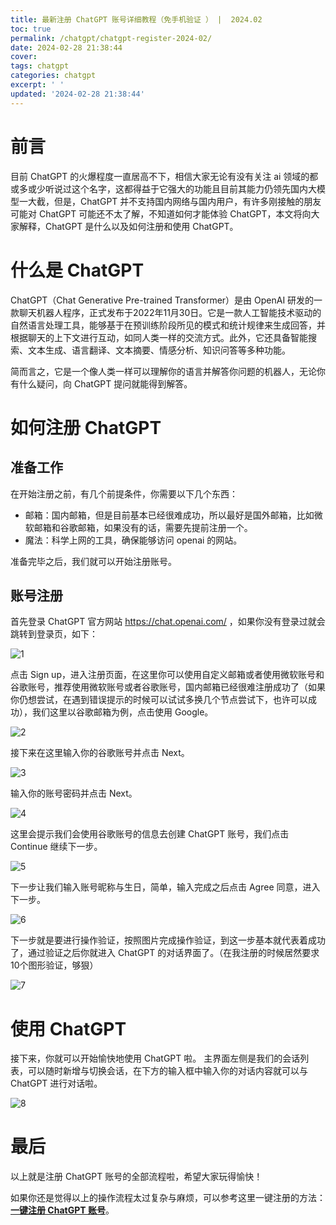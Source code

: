 ```yaml
---
title: 最新注册 ChatGPT 账号详细教程（免手机验证 ） |  2024.02
toc: true
permalink: /chatgpt/chatgpt-register-2024-02/
date: 2024-02-28 21:38:44
cover:
tags: chatgpt
categories: chatgpt
excerpt: ' '
updated: '2024-02-28 21:38:44'
---
```


# 前言

目前 ChatGPT 的火爆程度一直居高不下，相信大家无论有没有关注 ai 领域的都或多或少听说过这个名字，这都得益于它强大的功能且目前其能力仍领先国内大模型一大截，但是，ChatGPT 并不支持国内网络与国内用户，有许多刚接触的朋友可能对 ChatGPT 可能还不太了解，不知道如何才能体验 ChatGPT，本文将向大家解释，ChatGPT 是什么以及如何注册和使用 ChatGPT。

# 什么是 ChatGPT

ChatGPT（Chat Generative Pre-trained Transformer）是由 OpenAI 研发的一款聊天机器人程序，正式发布于2022年11月30日。它是一款人工智能技术驱动的自然语言处理工具，能够基于在预训练阶段所见的模式和统计规律来生成回答，并根据聊天的上下文进行互动，如同人类一样的交流方式。此外，它还具备智能搜索、文本生成、语言翻译、文本摘要、情感分析、知识问答等多种功能。

简而言之，它是一个像人类一样可以理解你的语言并解答你问题的机器人，无论你有什么疑问，向 ChatGPT 提问就能得到解答。

# 如何注册 ChatGPT

## 准备工作

在开始注册之前，有几个前提条件，你需要以下几个东西：

- 邮箱：国内邮箱，但是目前基本已经很难成功，所以最好是国外邮箱，比如微软邮箱和谷歌邮箱，如果没有的话，需要先提前注册一个。
- 魔法：科学上网的工具，确保能够访问 openai 的网站。

准备完毕之后，我们就可以开始注册账号。

## **账号注册**

首先登录 ChatGPT 官方网站 https://chat.openai.com/ ，如果你没有登录过就会跳转到登录页，如下：

![1](/img/chatgpt-register-2024_02.assets/1.PNG)

点击 Sign up，进入注册页面，在这里你可以使用自定义邮箱或者使用微软账号和谷歌账号，推荐使用微软账号或者谷歌账号，国内邮箱已经很难注册成功了（如果你仍想尝试，在遇到错误提示的时候可以试试多换几个节点尝试下，也许可以成功），我们这里以谷歌邮箱为例，点击使用 Google。

![2](/img/chatgpt-register-2024_02.assets/2-9387269.PNG)

接下来在这里输入你的谷歌账号并点击 Next。

![3](/img/chatgpt-register-2024_02.assets/3.png)

输入你的账号密码并点击 Next。

![4](/img/chatgpt-register-2024_02.assets/4.png)

这里会提示我们会使用谷歌账号的信息去创建 ChatGPT 账号，我们点击 Continue 继续下一步。

![5](/img/chatgpt-register-2024_02.assets/5.png)

下一步让我们输入账号昵称与生日，简单，输入完成之后点击 Agree 同意，进入下一步。

![6](/img/chatgpt-register-2024_02.assets/6.png)

下一步就是要进行操作验证，按照图片完成操作验证，到这一步基本就代表着成功了，通过验证之后你就进入 ChatGPT 的对话界面了。（在我注册的时候居然要求10个图形验证，够狠）

![7](/img/chatgpt-register-2024_02.assets/7.png)

# 使用 ChatGPT
接下来，你就可以开始愉快地使用 ChatGPT 啦。
主界面左侧是我们的会话列表，可以随时新增与切换会话，在下方的输入框中输入你的对话内容就可以与 ChatGPT 进行对话啦。

![8](/img/chatgpt-register-2024_02.assets/8.png)



# 最后

以上就是注册 ChatGPT 账号的全部流程啦，希望大家玩得愉快！

如果你还是觉得以上的操作流程太过复杂与麻烦，可以参考这里一键注册的方法：[**一键注册 ChatGPT 账号**](/chatgpt-register-2024/)。